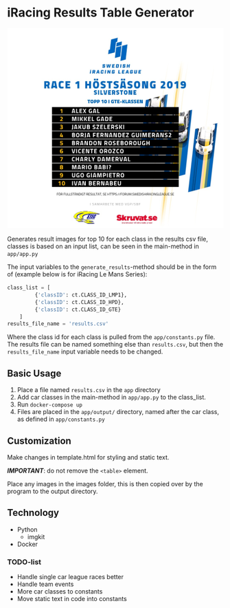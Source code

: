 # iRacing Results Table Generator

![Kiku](example_image_doc.jpg)

Generates result images for top 10 for each class in the results csv file, classes is based on an input list, can be seen in the main-method in ```app/app.py```

The input variables to the ```generate_results```-method should be in the form of (example below is for iRacing Le Mans Series):
```python
class_list = [
         {'classID': ct.CLASS_ID_LMP1},
         {'classID': ct.CLASS_ID_HPD},
         {'classID': ct.CLASS_ID_GTE}
    ]
results_file_name = 'results.csv'
```
Where the class id for each class is pulled from the ```app/constants.py``` file.
The results file can be named something else than ```results.csv```, but then the ```results_file_name``` input variable needs to be changed. 

## Basic Usage
1. Place a file named ```results.csv``` in the ```app``` directory
2. Add car classes in the main-method in ```app/app.py``` to the class_list.
3. Run ```docker-compose up```
4. Files are placed in the ```app/output/``` directory, named after the car class, as defined in ```app/constants.py```

## Customization
Make changes in template.html for styling and static text.

***IMPORTANT***: do not remove the ```<table>``` element.

Place any images in the images folder, this is then copied over by the program to the output directory.

## Technology
* Python
    * imgkit
* Docker


### TODO-list
* Handle single car league races better
* Handle team events
* More car classes to constants
* Move static text in code into constants
